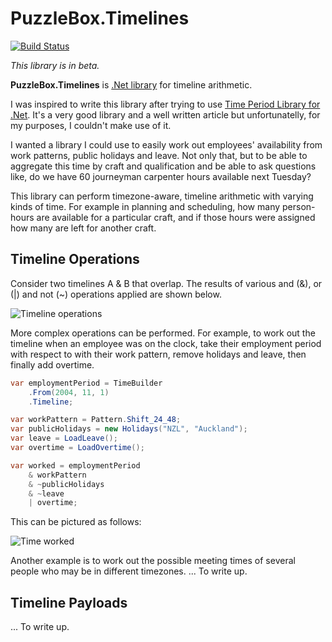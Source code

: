 # PuzzleBox.Timelines

[![Build Status](https://dev.azure.com/jasonkstevens/PuzzleBox/_apis/build/status/PuzzleBox.Timelines?branchName=master)](https://dev.azure.com/jasonkstevens/PuzzleBox/_build/latest?definitionId=5&branchName=master)

_This library is in beta._

**PuzzleBox.Timelines** is [.Net library](https://www.nuget.org/packages/PuzzleBox.Timelines/) for timeline arithmetic.

I was inspired to write this library after trying to use [Time Period Library for .Net](https://www.codeproject.com/Articles/168662/Time-Period-Library-for-NET). It's a very good library and a well written article but unfortunatelly, for my purposes, I couldn't make use of it.

I wanted a library I could use to easily work out employees' availability from work patterns, public holidays and leave.  Not only that, but to be able to aggregate this time by craft and qualification and be able to ask questions like, do we have 60 journeyman carpenter hours available next Tuesday?

This library can perform timezone-aware, timeline arithmetic with varying kinds of time. For example in planning and scheduling, how many person-hours are available for a particular craft, and if those hours were assigned how many are left for another craft.

## Timeline Operations

Consider two timelines A & B that overlap. The results of various and (&), or (|) and not (~) operations applied are shown below.

![Timeline operations](https://lh3.googleusercontent.com/SmNjHlnV1Va2aNgzdz7V82j-kKQm0kimTzi_I3zkA2Mauwd5rNLoKYfDi3mf12sCB18tMterp2KrnzjpD5U=w1000-no-tmp.jpg)


More complex operations can be performed.  For example, to work out the timeline when an employee was on the clock, take their employment period with respect to with their work pattern, remove holidays and leave, then finally add overtime.

```c#
var employmentPeriod = TimeBuilder
    .From(2004, 11, 1)
    .Timeline;

var workPattern = Pattern.Shift_24_48;
var publicHolidays = new Holidays("NZL", "Auckland");
var leave = LoadLeave();
var overtime = LoadOvertime();

var worked = employmentPeriod
    & workPattern
    & ~publicHolidays
    & ~leave
    | overtime;
```

This can be pictured as follows:

![Time worked](https://lh3.googleusercontent.com/4VwMd4YEscYCYEg6KNMvnacz2FFgLrpxMxzkOGH4nNFOL0SFapvqKz4xf_EwaiqIFT4AybPEWEeAWpqGMtE=w1000-no-tmp.jpg)

Another example is to work out the possible meeting times of several people who may be in different timezones.
... To write up.

## Timeline Payloads

... To write up.
